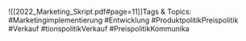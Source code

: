 
![[2022_Marketing_Skript.pdf#page=11]]Tags & Topics:
   #Marketingimplementierung
   #Entwicklung
   #ProduktpolitikPreispolitik
   #Verkauf
   #tionspolitikVerkauf
   #PreispolitikKommunika